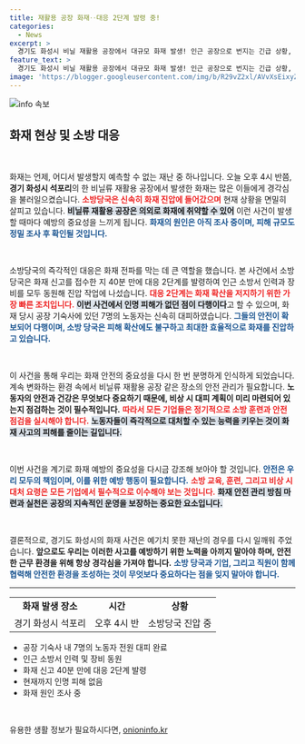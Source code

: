 ```yaml
---
title: 재활용 공장 화재‥대응 2단계 발령 중!
categories:
  - News
excerpt: >
  경기도 화성시 비닐 재활용 공장에서 대규모 화재 발생! 인근 공장으로 번지는 긴급 상황, 소방당국은 전면 대응 나섰다. 인명 피해는 없는 것으로 확인됐지만, 긴장감이 감도는 현장의 소식을 전합니다.
feature_text: >
  경기도 화성시 비닐 재활용 공장에서 대규모 화재 발생! 인근 공장으로 번지는 긴급 상황, 소방당국은 전면 대응 나섰다. 인명 피해는 없는 것으로 확인됐지만, 긴장감이 감도는 현장의 소식을 전합니다.
image: 'https://blogger.googleusercontent.com/img/b/R29vZ2xl/AVvXsEixyZcFfHzMRdzZMjFBmAUKJYCLCGyLL1o632UiGVXcaFdKo_bkvkuCioo0uUKlGfBVcT3P84aROyZIXSBEx3Aw5nCQ3pTgDom1WDC4m8eifvWiAmWEEVb4x6G_l8C0QH225ldMjyaFvpxGEBGNO37VmDTDMHGhJPq73UglMfDca1-0aw/s1600/blogspot.png'
---
```


<p><img src="https://blogger.googleusercontent.com/img/b/R29vZ2xl/AVvXsEixyZcFfHzMRdzZMjFBmAUKJYCLCGyLL1o632UiGVXcaFdKo_bkvkuCioo0uUKlGfBVcT3P84aROyZIXSBEx3Aw5nCQ3pTgDom1WDC4m8eifvWiAmWEEVb4x6G_l8C0QH225ldMjyaFvpxGEBGNO37VmDTDMHGhJPq73UglMfDca1-0aw/s1600/blogspot.png" alt="info 속보" /></p>

<h2 data-ke-size="size26">화재 현상 및 소방 대응</h2>

<p data-ke-size="size16">&nbsp;</p>

<p>화재는 언제, 어디서 발생할지 예측할 수 없는 재난 중 하나입니다. 오늘 오후 4시 반쯤, <b>경기 화성시 석포리</b>의 한 비닐류 재활용 공장에서 발생한 화재는 많은 이들에게 경각심을 불러일으켰습니다. <b><span style="color: #ee2323;">소방당국은 신속히 화재 진압에 들어갔으며</span></b> 현재 상황을 면밀히 살피고 있습니다. <b><span style="background-color: #21538527;">비닐류 재활용 공장은 의외로 화재에 취약할 수 있어</span></b> 이런 사건이 발생할 때마다 예방의 중요성을 느끼게 됩니다. <b><span style="color: #1a5490;">화재의 원인은 아직 조사 중이며, 피해 규모도 정밀 조사 후 확인될 것입니다.</span></b></p>

<p data-ke-size="size16">&nbsp;</p>

<p>소방당국의 즉각적인 대응은 화재 전파를 막는 데 큰 역할을 했습니다. 본 사건에서 소방당국은 화재 신고를 접수한 지 40분 만에 대응 2단계를 발령하여 인근 소방서 인력과 장비를 모두 동원해 진압 작업에 나섰습니다. <b><span style="color: #ee2323;">대응 2단계는 화재 확산을 저지하기 위한 가장 빠른 조치입니다.</span></b> <b><span style="background-color: #21538527;">이번 사건에서 인명 피해가 없던 점이 다행이다</span></b>고 할 수 있으며, 화재 당시 공장 기숙사에 있던 7명의 노동자는 신속히 대피하였습니다. <b><span style="color: #1a5490;">그들의 안전이 확보되어 다행이며, 소방 당국은 피해 확산에도 불구하고 최대한 효율적으로 화재를 진압하고 있습니다.</span></b></p>

<p data-ke-size="size16">&nbsp;</p>

<p>이 사건을 통해 우리는 화재 안전의 중요성을 다시 한 번 분명하게 인식하게 되었습니다. 계속 변화하는 환경 속에서 비닐류 재활용 공장 같은 장소의 안전 관리가 필요합니다. <b>노동자의 안전과 건강은 무엇보다 중요하기 때문에, 비상 시 대피 계획이 미리 마련되어 있는지 점검하는 것이 필수적입니다.</b> <b><span style="color: #ee2323;">따라서 모든 기업들은 정기적으로 소방 훈련과 안전 점검을 실시해야 합니다.</span></b> <b><span style="background-color: #21538527;">노동자들이 즉각적으로 대처할 수 있는 능력을 키우는 것이 화재 사고의 피해를 줄이는 길입니다.</span></b></p>

<p data-ke-size="size16">&nbsp;</p>

<p>이번 사건을 계기로 화재 예방의 중요성을 다시금 강조해 보아야 할 것입니다. <b><span style="color: #1a5490;">안전은 우리 모두의 책임이며, 이를 위한 예방 행동이 필요합니다.</span></b> <b><span style="color: #ee2323;">소방 교육, 훈련, 그리고 비상 시 대처 요령은 모든 기업에서 필수적으로 이수해야 보는 것입니다.</span></b> <b><span style="background-color: #21538527;">화재 안전 관리 방침 마련과 실천은 공장의 지속적인 운영을 보장하는 중요한 요소입니다.</span></b> </p>

<p data-ke-size="size16">&nbsp;</p>

<p>결론적으로, 경기도 화성시의 화재 사건은 예기치 못한 재난의 경우를 다시 일깨워 주었습니다. <b>앞으로도 우리는 이러한 사고를 예방하기 위한 노력을 아끼지 말아야 하며, 안전한 근무 환경을 위해 항상 경각심을 가져야 합니다.</b> <b><span style="color: #1a5490;">소방 당국과 기업, 그리고 직원이 함께 협력해 안전한 환경을 조성하는 것이 무엇보다 중요하다는 점을 잊지 말아야 합니다.</span></b> </p>

<hr>

<table>
<tr>
<td style="text-align: center; height: 17px;"><b>화재 발생 장소</b></td>
<td style="text-align: center; height: 17px;"><b>시간</b></td>
<td style="text-align: center; height: 17px;"><b>상황</b></td>
</tr>
<tr>
<td style="text-align: center; height: 17px;">경기 화성시 석포리</td>
<td style="text-align: center; height: 17px;">오후 4시 반</td>
<td style="text-align: center; height: 17px;">소방당국 진압 중</td>
</tr>
</table>

<ul>
<li>공장 기숙사 내 7명의 노동자 전원 대피 완료</li>
<li>인근 소방서 인력 및 장비 동원</li>
<li>화재 신고 40분 만에 대응 2단계 발령</li>
<li>현재까지 인명 피해 없음</li>
<li>화재 원인 조사 중</li>
</ul> 

<p data-ke-size="size16">&nbsp;</p>
유용한 생활 정보가 필요하시다면, <a href="https://onioninfo.kr" rel="dofollow">onioninfo.kr</a>


